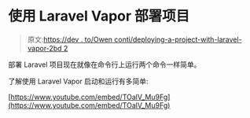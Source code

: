 # 使用 Laravel Vapor 部署项目

> 原文:[https://dev . to/Owen conti/deploying-a-project-with-laravel-vapor-2bd 2](https://dev.to/owenconti/deploying-a-project-with-laravel-vapor-2bd2)

部署 Laravel 项目现在就像在命令行上运行两个命令一样简单。

了解使用 Laravel Vapor 启动和运行有多简单:

[https://www.youtube.com/embed/TOalV_Mu9Fg](https://www.youtube.com/embed/TOalV_Mu9Fg)